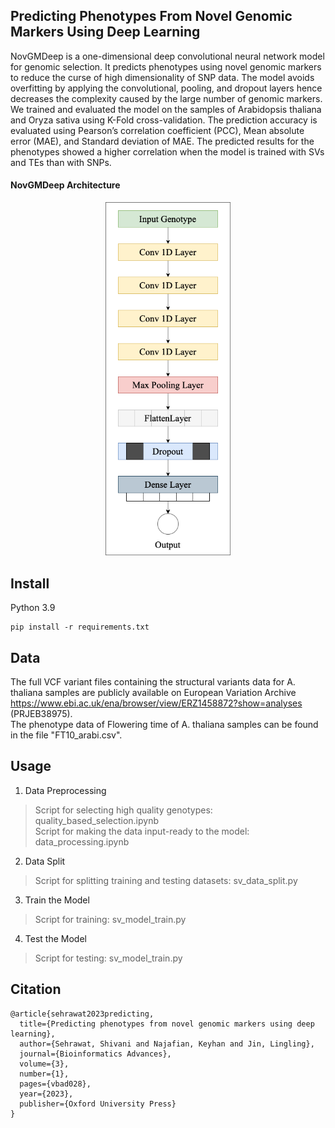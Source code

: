 ## Predicting Phenotypes From Novel Genomic Markers Using Deep Learning

NovGMDeep is a one-dimensional deep convolutional neural network model for genomic selection. It predicts phenotypes using novel genomic markers to reduce the curse of high dimensionality of SNP data. The model avoids overfitting by applying the convolutional, pooling, and dropout layers hence decreases the complexity caused by the large number of genomic markers. We trained and evaluated the model on the samples of Arabidopsis thaliana and Oryza sativa using K-Fold cross-validation. The prediction accuracy is evaluated using Pearson’s correlation coefficient (PCC), Mean absolute error (MAE), and Standard deviation of MAE. The predicted results for the phenotypes showed a higher correlation when the model is trained with SVs and TEs than with SNPs. 

#### NovGMDeep Architecture   
<p align="center">
<img width="200" src="Pictures/NovGMDeep.png">
</p>    

## Install
Python 3.9
```
pip install -r requirements.txt
```

## Data
The full VCF variant files containing the structural variants data for A. thaliana samples are publicly available on European Variation Archive https://www.ebi.ac.uk/ena/browser/view/ERZ1458872?show=analyses (PRJEB38975). \
The phenotype data of Flowering time of A. thaliana samples can be found in the file "FT10_arabi.csv".

## Usage
1. Data Preprocessing
> Script for selecting high quality genotypes: quality_based_selection.ipynb \
> Script for making the data input-ready to the model: data_processing.ipynb

2. Data Split
> Script for splitting training and testing datasets: sv_data_split.py  

3. Train the Model
> Script for training: sv_model_train.py  

4. Test the Model
> Script for testing: sv_model_train.py 

## Citation
```
@article{sehrawat2023predicting,
  title={Predicting phenotypes from novel genomic markers using deep learning},
  author={Sehrawat, Shivani and Najafian, Keyhan and Jin, Lingling},
  journal={Bioinformatics Advances},
  volume={3},
  number={1},
  pages={vbad028},
  year={2023},
  publisher={Oxford University Press}
}
```
